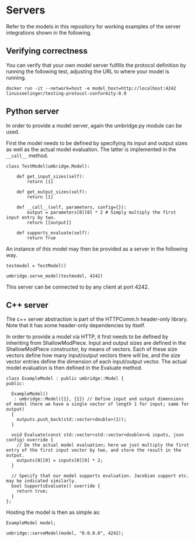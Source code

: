 # Servers

Refer to the models in this repository for working examples of the server integrations shown in the following.

## Verifying correctness

You can verify that your own model server fulfills the protocol definition by running the following test, adjusting the URL to where your model is running.

```
docker run -it --network=host -e model_host=http://localhost:4242 linusseelinger/testing-protocol-conformity-0.9
```

## Python server

In order to provide a model server, again the umbridge.py module can be used.

First the model needs to be defined by specifying its input and output sizes as well as the actual model evaluation. The latter is implemented in the ```__call__``` method.

```
class TestModel(umbridge.Model):

    def get_input_sizes(self):
        return [1]

    def get_output_sizes(self):
        return [1]

    def __call__(self, parameters, config={}):
        output = parameters[0][0] * 2 # Simply multiply the first input entry by two.
        return [[output]]

    def supports_evaluate(self):
        return True
```

An instance of this model may then be provided as a server in the following way.

```
testmodel = TestModel()

umbridge.serve_model(testmodel, 4242)
```

This server can be connected to by any client at port 4242.

## C++ server

The c++ server abstraction is part of the HTTPComm.h header-only library. Note that it has some header-only dependencies by itself.

In order to provide a model via HTTP, it first needs to be defined by inheriting from ShallowModPiece. Input and output sizes are defined in the ShallowModPiece constructor, by means of vectors. Each of these size vectors define how many input/output vectors there will be, and the size vector entries define the dimension of each input/output vector. The actual model evaluation is then defined in the Evaluate method.

```
class ExampleModel : public umbridge::Model {
public:

  ExampleModel()
   : umbridge::Model({1}, {1}) // Define input and output dimensions of model (here we have a single vector of length 1 for input; same for output)
  {
    outputs.push_back(std::vector<double>(1));
  }

  void Evaluate(const std::vector<std::vector<double>>& inputs, json config) override {
    // Do the actual model evaluation; here we just multiply the first entry of the first input vector by two, and store the result in the output.
    outputs[0][0] = inputs[0][0] * 2;
  }

  // Specify that our model supports evaluation. Jacobian support etc. may be indicated similarly.
  bool SupportsEvaluate() override {
    return true;
  }
};
```

Hosting the model is then as simple as:

```
ExampleModel model;

umbridge::serveModel(model, "0.0.0.0", 4242);
```

